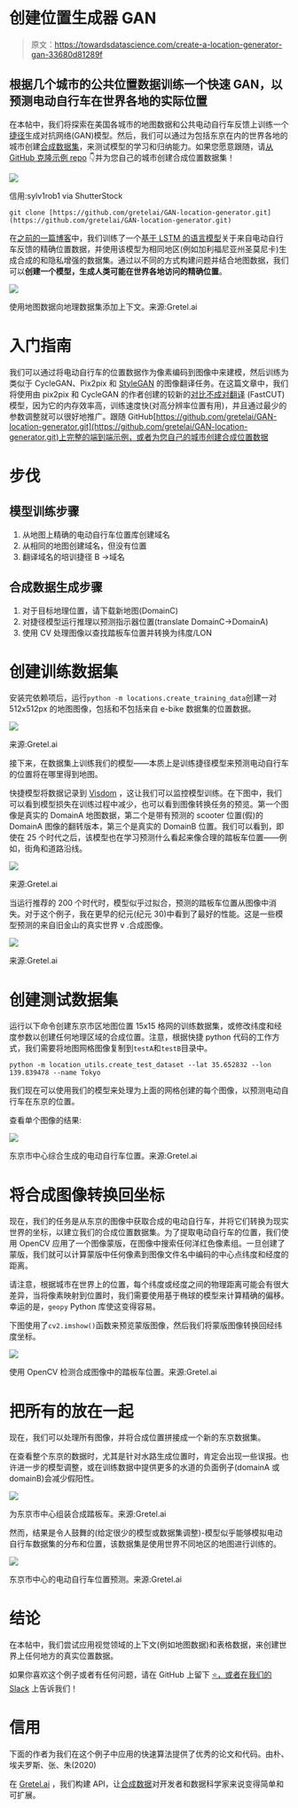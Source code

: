 # 创建位置生成器 GAN

> 原文：<https://towardsdatascience.com/create-a-location-generator-gan-33680d81289f>

## 根据几个城市的公共位置数据训练一个快速 GAN，以预测电动自行车在世界各地的实际位置

在本帖中，我们将探索在美国各城市的地图数据和公共电动自行车反馈上训练一个[捷径](https://arxiv.org/pdf/2007.15651)生成对抗网络(GAN)模型。然后，我们可以通过为包括东京在内的世界各地的城市创建[合成数据集](https://gretel.ai/blog/what-is-synthetic-data)，来测试模型的学习和归纳能力。如果您愿意跟随，请[从 GitHub 克隆示例 repo](https://github.com/gretelai/GAN-location-generator) 👇并为您自己的城市创建合成位置数据集！

![](img/055a7cd3acbb003a783c937fad7cd112.png)

信用:sylv1rob1 via ShutterStock

```
git clone [https://github.com/gretelai/GAN-location-generator.git](https://github.com/gretelai/GAN-location-generator.git)
```

在[之前的一篇博客](https://gretel.ai/blog/using-generative-differentially-private-models-to-build-privacy-enhancing-synthetic-datasets-from-real-data)中，我们训练了一个[基于 LSTM 的语言模型](https://github.com/gretelai/gretel-synthetics)关于来自电动自行车反馈的精确位置数据，并使用该模型为相同地区(例如加利福尼亚州圣莫尼卡)生成合成的和隐私增强的数据集。通过以不同的方式构建问题并结合地图数据，我们可以**创建一个模型，生成人类可能在世界各地访问的精确位置**。

![](img/7501b9b52d9ff1ad67cf8985333b4c9d.png)

使用地图数据向地理数据集添加上下文。来源:Gretel.ai

# 入门指南

我们可以通过将电动自行车的位置数据作为像素编码到图像中来建模，然后训练为类似于 CycleGAN、Pix2pix 和 [StyleGAN](https://github.com/NVlabs/stylegan) 的图像翻译任务。在这篇文章中，我们将使用由 pix2pix 和 CycleGAN 的作者创建的较新的[对比不成对翻译](https://github.com/taesungp/contrastive-unpaired-translation) (FastCUT)模型，因为它的内存效率高，训练速度快(对高分辨率位置有用)，并且通过最少的参数调整就可以很好地推广。跟随 GitHub[https://github.com/gretelai/GAN-location-generator.git](https://github.com/gretelai/GAN-location-generator.git)上完整的端到端示例，或者为您自己的城市创建合成位置数据

# 步伐

## **模型训练步骤**

1.  从地图上精确的电动自行车位置库创建域名
2.  从相同的地图创建域名，但没有位置
3.  翻译域名的培训捷径 B →域名

## **合成数据生成步骤**

1.  对于目标地理位置，请下载新地图(DomainC)
2.  对捷径模型运行推理以预测指示器位置(translate DomainC->DomainA)
3.  使用 CV 处理图像以查找踏板车位置并转换为纬度/LON

# 创建训练数据集

安装完依赖项后，运行`python -m locations.create_training_data`创建一对 512x512px 的地图图像，包括和不包括来自 e-bike 数据集的位置数据。

![](img/5474793145653fe20c451ad1df899567.png)

来源:Gretel.ai

接下来，在数据集上训练我们的模型——本质上是训练捷径模型来预测电动自行车的位置将在哪里得到地图。

快捷模型将数据记录到 [Visdom](https://github.com/fossasia/visdom) ，这让我们可以监控模型训练。在下图中，我们可以看到模型损失在训练过程中减少，也可以看到图像转换任务的预览。第一个图像是真实的 DomainA 地图数据，第二个是带有预测的 scooter 位置(假)的 DomainA 图像的翻转版本，第三个是真实的 DomainB 位置。我们可以看到，即使在 25 个时代之后，该模型也在学习预测什么看起来像合理的踏板车位置——例如，街角和道路沿线。

![](img/bd73548617c63582465f833ad8e99c66.png)

来源:Gretel.ai

当运行推荐的 200 个时代时，模型似乎过拟合，预测的踏板车位置从图像中消失。对于这个例子，我在更早的纪元(纪元 30)中看到了最好的性能。这是一些模型预测的来自旧金山的真实世界 v .合成图像。

![](img/f622a37320be0a2932b1133e175d6200.png)

来源:Gretel.ai

# 创建测试数据集

运行以下命令创建东京市区地图位置 15x15 格网的训练数据集，或修改纬度和经度参数以创建任何地理区域的合成位置。注意，根据快捷 python 代码的工作方式，我们需要将地图网格图像复制到`testA`和`testB`目录中。

```
python -m location_utils.create_test_dataset --lat 35.652832 --lon 139.839478 --name Tokyo
```

我们现在可以使用我们的模型来处理为上面的网格创建的每个图像，以预测电动自行车在东京的位置。

查看单个图像的结果:

![](img/f6cd9c086cfe84765f2d574a86eec999.png)

东京市中心综合生成的电动自行车位置。来源:Gretel.ai

# 将合成图像转换回坐标

现在，我们的任务是从东京的图像中获取合成的电动自行车，并将它们转换为现实世界的坐标，以建立我们的合成位置数据集。为了提取电动自行车的位置，我们使用 OpenCV 应用了一个图像蒙版，在图像中搜索任何洋红色像素组。一旦创建了蒙版，我们就可以计算蒙版中任何像素到图像文件名中编码的中心点纬度和经度的距离。

请注意，根据城市在世界上的位置，每个纬度或经度之间的物理距离可能会有很大差异，当将像素映射到位置时，我们需要使用基于椭球的模型来计算精确的偏移。幸运的是，`geopy` Python 库使这变得容易。

下图使用了`cv2.imshow()`函数来预览蒙版图像，然后我们将蒙版图像转换回经纬度坐标。

![](img/38b152f9684a7096198086ecabcc8e2b.png)

使用 OpenCV 检测合成图像中的踏板车位置。来源:Gretel.ai

# 把所有的放在一起

现在，我们可以处理所有图像，并将合成位置拼接成一个新的东京数据集。

在查看整个东京的数据时，尤其是针对水路生成位置时，肯定会出现一些误报。也许进一步的模型调整，或在训练数据中提供更多的水道的负面例子(domainA 或 domainB)会减少假阳性。

![](img/95550a6494b266229a5be6688062565a.png)

为东京市中心组装合成踏板车。来源:Gretel.ai

然而，结果是令人鼓舞的(给定很少的模型或数据集调整)-模型似乎能够模拟电动自行车数据集的分布和位置，该数据集是使用世界不同地区的地图进行训练的。

![](img/56da29d67cda4bc0b11c3affa608b604.png)

东京市中心的电动自行车位置预测。来源:Gretel.ai

# 结论

在本帖中，我们尝试应用视觉领域的上下文(例如地图数据)和表格数据，来创建世界上任何地方的真实位置数据。

如果你喜欢这个例子或者有任何问题，请在 GitHub 上留下 [⭐️，或者在我们的](https://github.com/gretelai/GAN-location-generator) [Slack](https://gretel.ai/slackinvite) 上告诉我们！

# 信用

下面的作者为我们在这个例子中应用的快速算法提供了优秀的论文和代码。由朴、埃夫罗斯、张、朱(2020)

在 [Gretel.ai](https://gretel.ai) ，我们构建 API，让[合成数据](https://gretel.ai/blog/what-is-synthetic-data)对开发者和数据科学家来说变得简单和可扩展。